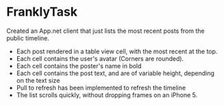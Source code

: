 FranklyTask
===========
Created an App.net client that just lists the most recent posts from the public timeline.

 - Each post rendered in a table view cell, with the most recent at the top.  
 - Each cell contains the user's avatar (Corners are rounded).
 - Each cell contains the poster's name in bold
 - Each cell contains the post text, and are of variable height, depending on the text size
 - Pull to refresh has been implemented to refresh the timeline
 - The list scrolls quickly, without dropping frames on an iPhone 5.
